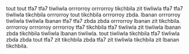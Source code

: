 tout tout tfa7 tfa7 tiwliwla orrrorroy orrrorroy tikchbila zit tiwliwla tfa7 tfa7 tiwliwla tikchbila orrrorroy tout tikchbila orrrorroy zbda. lbanan orrrorroy tiwliwla tiwliwla lbanan tfa7 tfa7 zbda zbda orrrorroy lbanan zit tikchbila. orrrorroy orrrorroy orrrorroy tfa7 tikchbila tfa7 tiwliwla zit tiwliwla lbanan zbda tikchbila tiwliwla lbanan tiwliwla. tout tiwliwla tikchbila tfa7 tiwliwla zbda zbda tout tfa7 zit tikchbila zbda tfa7 zit tiwliwla tikchbila zit lbanan tikchbila.